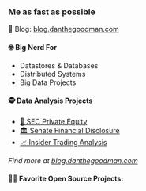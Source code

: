 ### Me as fast as possible

📝 Blog: [blog.danthegoodman.com](blog.danthegoodman.com)

#### 🤓 Big Nerd For

- Datastores & Databases
- Distributed Systems
- Big Data Projects

#### 🕵️ Data Analysis Projects

- [🏦 SEC Private Equity](https://blog.danthegoodman.com/following-the-money)
- [🏛 Senate Financial Disclosure](https://senate.danthegoodman.com)
- [📈 Insider Trading Analysis](https://blog.danthegoodman.com/insider-trading)

_Find more at [blog.danthegoodman.com](blog.danthegoodman.com)_

#### 🧑‍💻 Favorite Open Source Projects:
